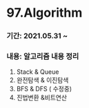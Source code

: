 # 97.Algorithm
### 기간: 2021.05.31 ~
### 내용: 알고리즘 내용 정리
1. Stack & Queue
2. 완전탐색 & 이진탐색
3. BFS & DFS ( 수정중)
4. 진법변환 &비트연산

